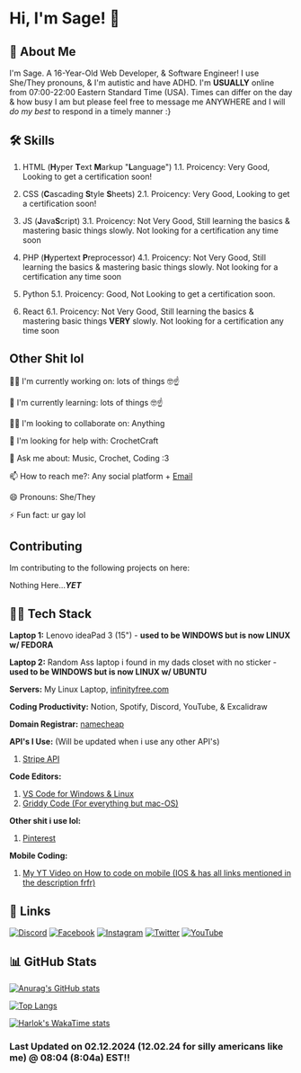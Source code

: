 
# Hi, I'm Sage! 👋


## 🚀 About Me

I'm Sage. A 16-Year-Old Web Developer, & Software Engineer! I use She/They pronouns, & I'm autistic and have ADHD. I'm **USUALLY** online from 07:00-22:00 Eastern Standard Time (USA). Times can differ on the day & how busy I am but please feel free to message me ANYWHERE and I will *do my best* to respond in a timely manner :}

## 🛠 Skills

1. HTML (**H**yper **T**ext **M**arkup "**L**anguage")
1.1. Proicency: Very Good, Looking to get a certification soon!

2. CSS (**C**ascading **S**tyle **S**heets)
2.1. Proicency: Very Good, Looking to get a certification soon!

3. JS (**J**ava**S**cript)
3.1. Proicency: Not Very Good, Still learning the basics & mastering basic things slowly. Not looking for a certification any time soon

4. PHP (**H**ypertext **P**reprocessor)
4.1. Proicency: Not Very Good, Still learning the basics & mastering basic things slowly. Not looking for a certification any time soon

5. Python
5.1. Proicency: Good, Not Looking to get a certification soon.

6. React
6.1. Proicency: Not Very Good, Still learning the basics & mastering basic things **VERY** slowly. Not looking for a certification any time soon
## Other Shit lol
👩‍💻 I'm currently working on: lots of things 🤓☝️

🧠 I'm currently learning: lots of things 🤓☝️

👯‍♀️ I'm looking to collaborate on: Anything

🤔 I'm looking for help with: CrochetCraft

💬 Ask me about: Music, Crochet, Coding :3

📫 How to reach me?: Any social platform + [Email](mailto:darleenfairy33@myyahoo.com)

😄 Pronouns: She/They

⚡️ Fun fact: ur gay lol
## Contributing

Im contributing to the following projects on here:

Nothing Here...***YET***


## 👩‍💻 Tech Stack

**Laptop 1:** Lenovo ideaPad 3 (15") - **used to be WINDOWS but is now LINUX w/ FEDORA**

**Laptop 2:** Random Ass laptop i found in my dads closet with no sticker - **used to be WINDOWS but is now LINUX w/ UBUNTU**

**Servers:** My Linux Laptop, [infinityfree.com](https://www.infinityfree.com/)

**Coding Productivity:** Notion, Spotify, Discord, YouTube, & Excalidraw

**Domain Registrar:** [namecheap](https://www.namecheap.com/)

**API's I Use:** (Will be updated when i use any other API's)
1. [Stripe API](https://docs.stripe.com/js/)

**Code Editors:** 
1. [VS Code for Windows & Linux](https://code.visualstudio.com/)
2. [Griddy Code (For everything but mac-OS)](https://github.com/face-hh/griddycode)


**Other shit i use lol:**

1. [Pinterest](https://www.pinterest.com/)


**Mobile Coding:**
1. [My YT Video on How to code on mobile (IOS & has all links mentioned in the description frfr)](https://youtu.be/Fw9qjVguSLs?si=J2abCrQPURrATBwv)


## 🔗 Links
[![Discord](https://i.ibb.co/wNv6Qdd/DISC-ICON.png)](https://discord.gg/rGP2BTVFht)
[![Facebook](https://i.ibb.co/hssSBgq/FB-ICON.png)](https://www.facebook.com/profile.php?id=61567158550851)
[![Instagram](https://i.ibb.co/m94Q1fH/IG-ICON.png
)](https://www.instagram.com/wtf_darleen/)
[![Twitter](https://i.ibb.co/wS8rq7c/TWT-ICON.png
)](https://www.twitter.com/@DarleenLemon333)
[![YouTube](https://i.ibb.co/dcS9Tj9/YT-ICON.png
)](https://www.youtube.com/@NeonDarleen)

## 📊 GitHub Stats

[![Anurag's GitHub stats](https://github-readme-stats.vercel.app/api?username=Darleenfairy33)](https://github.com/anuraghazra/github-readme-stats)

[![Top Langs](https://github-readme-stats.vercel.app/api/top-langs/?username=Darleenfairy33)](https://github.com/anuraghazra/github-readme-stats)

[![Harlok's WakaTime stats](https://github-readme-stats.vercel.app/api/wakatime?username=darleenfairy33)](https://github.com/anuraghazra/github-readme-stats)

### Last Updated on 02.12.2024 (12.02.24 for silly americans like me) @ 08:04 (8:04a) EST!!

